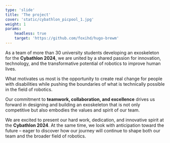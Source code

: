 ```yaml
---
type: 'slide'
title: 'The project'
cover: 'static/cybathlon_picpool_1.jpg'
weight: 1
params:
    headless: true
    target: 'https://github.com/foxihd/hugo-brewm'
---
```


As a team of more than 30 university students developing an exoskeleton for the **Cybathlon 2024**, we are united by a shared passion for innovation, technology, and the transformative potential of robotics to improve human lives.  

What motivates us most is the opportunity to create real change for people with disabilities while pushing the boundaries of what is technically possible in the field of robotics.  

Our commitment to **teamwork, collaboration, and excellence** drives us forward in designing and building an exoskeleton that is not only competitive but also embodies the values and spirit of our team.  

We are excited to present our hard work, dedication, and innovative spirit at the **Cybathlon 2024**. At the same time, we look with anticipation toward the future – eager to discover how our journey will continue to shape both our team and the broader field of robotics.
